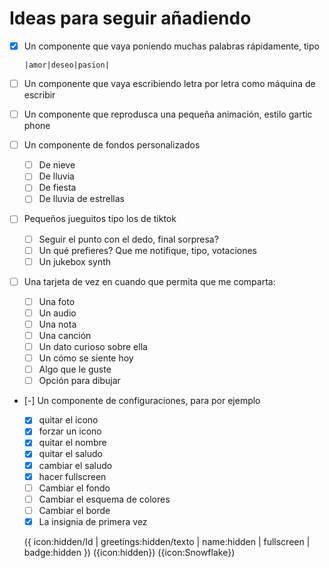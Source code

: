 # Ideas para seguir añadiendo

-   [x] Un componente que vaya poniendo muchas palabras rápidamente, tipo

    `|amor|deseo|pasion|`

-   [ ] Un componente que vaya escribiendo letra por letra como máquina de escribir
-   [ ] Un componente que reprodusca una pequeña animación, estilo gartic phone
-   [ ] Un componente de fondos personalizados
    -   [ ] De nieve
    -   [ ] De lluvia
    -   [ ] De fiesta
    -   [ ] De lluvia de estrellas
-   [ ] Pequeños jueguitos tipo los de tiktok
    -   [ ] Seguir el punto con el dedo, final sorpresa?
    -   [ ] Un qué prefieres? Que me notifique, tipo, votaciones
    -   [ ] Un jukebox synth
-   [ ] Una tarjeta de vez en cuando que permita que me comparta:
    -   [ ] Una foto
    -   [ ] Un audio
    -   [ ] Una nota
    -   [ ] Una canción
    -   [ ] Un dato curioso sobre ella
    -   [ ] Un cómo se siente hoy
    -   [ ] Algo que le guste
    -   [ ] Opción para dibujar
-   [-] Un componente de configuraciones, para por ejemplo

    -   [x] quitar el icono
    -   [x] forzar un icono
    -   [x] quitar el nombre
    -   [x] quitar el saludo
    -   [x] cambiar el saludo
    -   [x] hacer fullscreen
    -   [ ] Cambiar el fondo
    -   [ ] Cambiar el esquema de colores
    -   [ ] Cambiar el borde
    -   [x] La insignia de primera vez

    ({ icon:hidden/Id | greetings:hidden/texto | name:hidden | fullscreen | badge:hidden })
    ({icon:hidden})
    ({icon:Snowflake})
